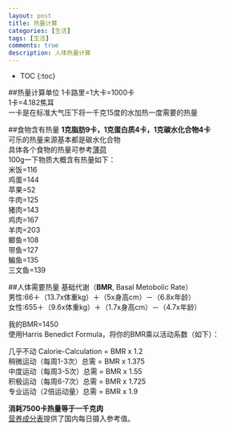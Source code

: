 ```yaml
---
layout: post
title: 热量计算
categories: [生活]
tags: [生活]
comments: true
description: 人体热量计算
---
```



* TOC
{:toc}   

##热量计算单位
1卡路里=1大卡=1000卡  
1卡=4.182焦耳  
一卡是在标准大气压下将一千克15度的水加热一度需要的热量  

##食物含有热量
**1克脂肪9卡，1克蛋白质4卡，1克碳水化合物4卡**  
可乐的热量来源基本都是碳水化合物  
具体各个食物的热量可参考[薄荷][1]  
100g一下物质大概含有热量如下：  
米饭=116   
鸡蛋=144  
苹果=52  
牛肉=125  
猪肉=143  
鸡肉=167  
羊肉=203  
鲫鱼=108  
带鱼=127  
鳊鱼=135  
三文鱼=139  

##人体需要热量
基础代谢（**BMR**, Basal Metobolic Rate）  
男性∶66＋（13.7x体重kg）＋（5x身高cm）－（6.8x年龄）  
女性∶655＋（9.6x体重kg）＋（1.7x身高cm）－（4.7x年龄）  

我的BMR=1450  
使用Harris Benedict Formula，将你的BMR乘以活动系数（如下）：  

几乎不动 Calorie-Calculation = BMR x 1.2  
稍微运动（每周1-3次）总需 = BMR x 1.375  
中度运动（每周3-5次）总需 = BMR x 1.55  
积极运动（每周6-7次）总需 = BMR x 1.725  
专业运动（2倍运动量）总需 = BMR x 1.9  

**消耗7500卡热量等于一千克肉**  
[营养成分表][2]提供了国内每日摄入参考值。  

[1]:http://www.boohee.com/food/
[2]:http://www.zhihu.com/question/22632481



